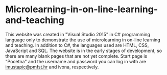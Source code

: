 # Microlearning-in-on-line-learning-and-teaching
This website was created in "Visual Studio 2015" in C# programming language only to demonstrate the use of microlearning in on-line learning and teaching. In addition to C#,
the languages used are HTML, CSS, JavaScript and SQL. The website is in the early stages of development, so there are many blank pages that are not yet complete. Start page is "Pocetna" and the username and password you can log in with are imustapic@pmfst.hr and ivona, respectively.

